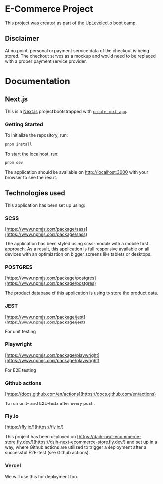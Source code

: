 # E-Commerce Project

This project was created as part of the [UpLeveled.io](https://upleveled.io/) boot camp.

## Disclaimer

At no point, personal or payment service data of the checkout is being stored. The checkout serves as a mockup and would need to be replaced with a proper payment service provider.

# Documentation

## Next.js

This is a [Next.js](https://nextjs.org/) project bootstrapped with [`create-next-app`](https://github.com/vercel/next.js/tree/canary/packages/create-next-app).

### Getting Started

To initialize the repository, run:

```bash
pnpm install
```

To start the localhost, run:

```bash
pnpm dev
```

The application should be available on [http://localhost:3000](http://localhost:3000) with your browser to see the result.

## Technologies used

This application has been set up using:

### SCSS

[https://www.npmjs.com/package/sass](https://www.npmjs.com/package/sass)

The application has been styled using scss-module with a mobile first approach. As a result, this application is full responsive available on all devices with an optimization on bigger screens like tablets or desktops.

### POSTGRES

[https://www.npmjs.com/package/postgres](https://www.npmjs.com/package/postgres)

The product database of this application is using to store the product data.

### JEST

[https://www.npmjs.com/package/jest](https://www.npmjs.com/package/jest)

For unit testing

### Playwright

[https://www.npmjs.com/package/playwright](https://www.npmjs.com/package/playwright)

For E2E testing

### Github actions

[https://docs.github.com/en/actions](https://docs.github.com/en/actions)

To run unit- and E2E-tests after every push.

### Fly.io

[https://fly.io/](https://fly.io/)

This project has been deployed on [https://daih-next-ecommerce-store.fly.dev/](https://daih-next-ecommerce-store.fly.dev/) and set up in a way, where Github actions are utilized to trigger a deployment after a successful E2E-test (see Github actions).

### Vercel

We will use this for deployment too.

